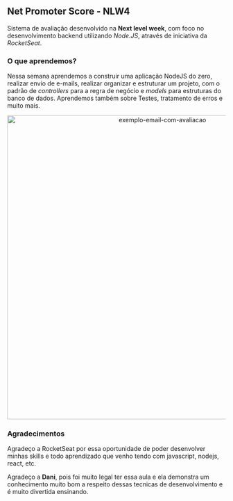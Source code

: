 ## Net Promoter Score - NLW4

Sistema de avaliação desenvolvido na **Next level week**, com foco no desenvolvimento backend utilizando *Node.JS*, através de iniciativa da *RocketSeat*.

### O que aprendemos?

Nessa semana aprendemos a construir uma aplicação NodeJS do zero, realizar envio de e-mails, realizar organizar e estruturar um projeto, com o padrão de *controllers* para a regra de negócio e *models* para estruturas do banco de dados. Aprendemos também sobre Testes, tratamento de erros e muito mais. 

<div align="center">
  <img width="700px" src="https://user-images.githubusercontent.com/45085894/109423103-05eb0400-79bd-11eb-9453-28e907f6aaa9.png" alt="exemplo-email-com-avaliacao"></img>
</div>


### Agradecimentos

Agradeço a RocketSeat por essa oportunidade de poder desenvolver minhas skills e todo aprendizado que venho tendo com javascript, nodejs, react, etc.

Agradeço a **Dani**, pois foi muito legal ter essa aula e ela demonstra um conhecimento muito bom a respeito dessas tecnicas de desenvolvimento e é muito divertida ensinando.